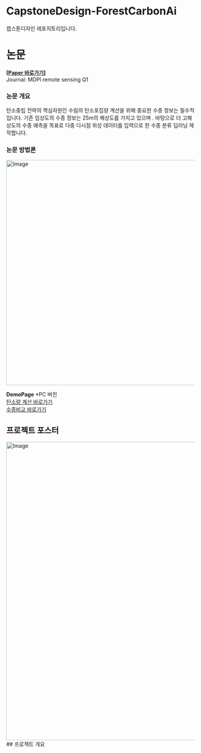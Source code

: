 # CapstoneDesign-ForestCarbonAi

캡스톤디자인 레포지토리입니다.  

# 논문
**[[Paper 바로가기](https://www.mdpi.com/2072-4292/17/13/2222)]**  
Journal: MDPI remote sensing Q1

### 논문 개요
탄소중립 전략의 핵심자원인 수림의 탄소포집량 계산을 위해 중요한 수종 정보는 필수적입니다.
기존 임상도의 수종 정보는 25m의 해상도를 가지고 있으며 .
바탕으로 더 고해상도의 수종 예측을 목표로 
다중 다시점 위성 데이터를 입력으로 한 수종 분류 딥러닝 제작합니다.  
### 논문 방법론
<img width="600" alt="Image" src="https://github.com/user-attachments/assets/7b6fe936-aca7-4bb1-a9c8-5da2114258b8" />

**DemoPage** *PC 버전  
[탄소량 계산 바로가기](https://seungpyo-jeon.github.io/CapstoneDesign-ForestCarbonAi/DemoPage/multiMap.html)  
[수종비교 바로가기](https://seungpyo-jeon.github.io/CapstoneDesign-ForestCarbonAi/DemoPage/compareSpecies.html)

## 프로젝트 포스터
<img width="795" alt="Image" src="https://github.com/user-attachments/assets/d11968fe-87aa-45a3-9350-b0d3049f6e74" />
## 프로젝트 개요



